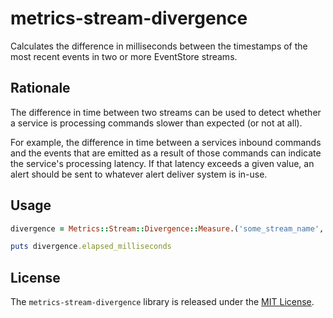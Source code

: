 # metrics-stream-divergence

Calculates the difference in milliseconds between the timestamps of the most recent events in two or more EventStore streams.

## Rationale

The difference in time between two streams can be used to detect whether a service is processing commands slower than expected (or not at all).

For example, the difference in time between a services inbound commands and the events that are emitted as a result of those commands can indicate the service's processing latency. If that latency exceeds a given value, an alert should be sent to whatever alert deliver system is in-use.

## Usage

```ruby
divergence = Metrics::Stream::Divergence::Measure.('some_stream_name', 'some_other_stream_name')

puts divergence.elapsed_milliseconds
```

## License

The `metrics-stream-divergence` library is released under the [MIT License](https://github.com/obsidian-btc/metrics-stream-divergence/blob/master/MIT-License.txt).
